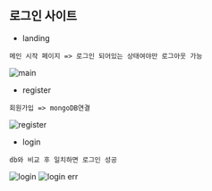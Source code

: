 ## 로그인 사이트


- landing
```
메인 시작 페이지 => 로그인 되어있는 상태여야만 로그아웃 가능
```
![main](https://user-images.githubusercontent.com/57982899/125726074-bda5a43a-3d34-4ff0-a52c-b069b56a57ce.PNG)

- register
```
회원가입 => mongoDB연결 
```
![register](https://user-images.githubusercontent.com/57982899/125726087-d4fe47a8-2c24-4f32-b8a2-e71c9e6ae919.PNG)

- login
```
db와 비교 후 일치하면 로그인 성공
```
![login](https://user-images.githubusercontent.com/57982899/125726098-5f1ad39d-0d69-4f7f-a286-5188be61bf43.PNG)
![login err](https://user-images.githubusercontent.com/57982899/125726102-c677f0a0-c436-4cc7-b1dd-dacdb14d1498.PNG)
